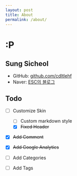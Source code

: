 ```yaml
---
layout: post
title: About
permalink: /about/
---
```


# :P

## Sung Sicheol

- GitHub: [github.com/cdltlehf](https://github.com/cdltlehf)
- Naver: [ESC의 블로그](https://blog.naver.com/cdltlehf)

## Todo

- [ ] Customize Skin
  - [ ] Custom markdown style
  - [x] ~~Fixed Header~~
- [x] ~~Add Comment~~
- [x] ~~Add Google Analytics~~
- [ ] Add Categories
- [ ] Add Tags


